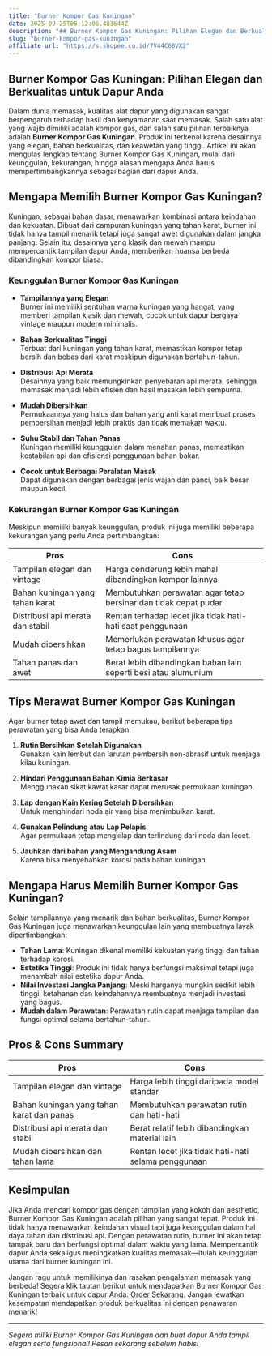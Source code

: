 ```yaml
---
title: "Burner Kompor Gas Kuningan"
date: 2025-09-25T05:12:06.483644Z
description: "## Burner Kompor Gas Kuningan: Pilihan Elegan dan Berkualitas untuk Dapur Anda..."
slug: "burner-kompor-gas-kuningan"
affiliate_url: "https://s.shopee.co.id/7V44C68VX2"
---
```

## Burner Kompor Gas Kuningan: Pilihan Elegan dan Berkualitas untuk Dapur Anda

Dalam dunia memasak, kualitas alat dapur yang digunakan sangat berpengaruh terhadap hasil dan kenyamanan saat memasak. Salah satu alat yang wajib dimiliki adalah kompor gas, dan salah satu pilihan terbaiknya adalah **Burner Kompor Gas Kuningan**. Produk ini terkenal karena desainnya yang elegan, bahan berkualitas, dan keawetan yang tinggi. Artikel ini akan mengulas lengkap tentang Burner Kompor Gas Kuningan, mulai dari keunggulan, kekurangan, hingga alasan mengapa Anda harus mempertimbangkannya sebagai bagian dari dapur Anda.

## Mengapa Memilih Burner Kompor Gas Kuningan?

Kuningan, sebagai bahan dasar, menawarkan kombinasi antara keindahan dan kekuatan. Dibuat dari campuran kuningan yang tahan karat, burner ini tidak hanya tampil menarik tetapi juga sangat awet digunakan dalam jangka panjang. Selain itu, desainnya yang klasik dan mewah mampu mempercantik tampilan dapur Anda, memberikan nuansa berbeda dibandingkan kompor biasa.

### Keunggulan Burner Kompor Gas Kuningan

- **Tampilannya yang Elegan**  
  Burner ini memiliki sentuhan warna kuningan yang hangat, yang memberi tampilan klasik dan mewah, cocok untuk dapur bergaya vintage maupun modern minimalis.

- **Bahan Berkualitas Tinggi**  
  Terbuat dari kuningan yang tahan karat, memastikan kompor tetap bersih dan bebas dari karat meskipun digunakan bertahun-tahun.

- **Distribusi Api Merata**  
  Desainnya yang baik memungkinkan penyebaran api merata, sehingga memasak menjadi lebih efisien dan hasil masakan lebih sempurna.

- **Mudah Dibersihkan**  
  Permukaannya yang halus dan bahan yang anti karat membuat proses pembersihan menjadi lebih praktis dan tidak memakan waktu.

- **Suhu Stabil dan Tahan Panas**  
  Kuningan memiliki keunggulan dalam menahan panas, memastikan kestabilan api dan efisiensi penggunaan bahan bakar.

- **Cocok untuk Berbagai Peralatan Masak**  
  Dapat digunakan dengan berbagai jenis wajan dan panci, baik besar maupun kecil.

### Kekurangan Burner Kompor Gas Kuningan

Meskipun memiliki banyak keunggulan, produk ini juga memiliki beberapa kekurangan yang perlu Anda pertimbangkan:

| **Pros** | **Cons** |
| -------- | -------- |
| Tampilan elegan dan vintage | Harga cenderung lebih mahal dibandingkan kompor lainnya |
| Bahan kuningan yang tahan karat | Membutuhkan perawatan agar tetap bersinar dan tidak cepat pudar |
| Distribusi api merata dan stabil | Rentan terhadap lecet jika tidak hati-hati saat penggunaan |
| Mudah dibersihkan | Memerlukan perawatan khusus agar tetap bagus tampilannya |
| Tahan panas dan awet | Berat lebih dibandingkan bahan lain seperti besi atau alumunium |

## Tips Merawat Burner Kompor Gas Kuningan

Agar burner tetap awet dan tampil memukau, berikut beberapa tips perawatan yang bisa Anda terapkan:

1. **Rutin Bersihkan Setelah Digunakan**  
  Gunakan kain lembut dan larutan pembersih non-abrasif untuk menjaga kilau kuningan.

2. **Hindari Penggunaan Bahan Kimia Berkasar**  
  Menggunakan sikat kawat kasar dapat merusak permukaan kuningan.

3. **Lap dengan Kain Kering Setelah Dibersihkan**  
  Untuk menghindari noda air yang bisa menimbulkan karat.

4. **Gunakan Pelindung atau Lap Pelapis**  
  Agar permukaan tetap mengkilap dan terlindung dari noda dan lecet.

5. **Jauhkan dari bahan yang Mengandung Asam**  
  Karena bisa menyebabkan korosi pada bahan kuningan.

## Mengapa Harus Memilih Burner Kompor Gas Kuningan?

Selain tampilannya yang menarik dan bahan berkualitas, Burner Kompor Gas Kuningan juga menawarkan keunggulan lain yang membuatnya layak dipertimbangkan:

- **Tahan Lama**: Kuningan dikenal memiliki kekuatan yang tinggi dan tahan terhadap korosi.
- **Estetika Tinggi**: Produk ini tidak hanya berfungsi maksimal tetapi juga menambah nilai estetika dapur Anda.
- **Nilai Investasi Jangka Panjang**: Meski harganya mungkin sedikit lebih tinggi, ketahanan dan keindahannya membuatnya menjadi investasi yang bagus.
- **Mudah dalam Perawatan**: Perawatan rutin dapat menjaga tampilan dan fungsi optimal selama bertahun-tahun.

## Pros & Cons Summary

| **Pros** | **Cons** |
| -------- | -------- |
| Tampilan elegan dan vintage | Harga lebih tinggi daripada model standar |
| Bahan kuningan yang tahan karat dan panas | Membutuhkan perawatan rutin dan hati-hati |
| Distribusi api merata dan stabil | Berat relatif lebih dibandingkan material lain |
| Mudah dibersihkan dan tahan lama | Rentan lecet jika tidak hati-hati selama penggunaan |

## Kesimpulan

Jika Anda mencari kompor gas dengan tampilan yang kokoh dan aesthetic, Burner Kompor Gas Kuningan adalah pilihan yang sangat tepat. Produk ini tidak hanya menawarkan keindahan visual tapi juga keunggulan dalam hal daya tahan dan distribusi api. Dengan perawatan rutin, burner ini akan tetap tampak baru dan berfungsi optimal dalam waktu yang lama. Mempercantik dapur Anda sekaligus meningkatkan kualitas memasak—itulah keunggulan utama dari burner kuningan ini.

Jangan ragu untuk memilikinya dan rasakan pengalaman memasak yang berbeda! Segera klik tautan berikut untuk mendapatkan Burner Kompor Gas Kuningan terbaik untuk dapur Anda: [Order Sekarang](https://s.shopee.co.id/7V44C68VX2). Jangan lewatkan kesempatan mendapatkan produk berkualitas ini dengan penawaran menarik!

---

*Segera miliki Burner Kompor Gas Kuningan dan buat dapur Anda tampil elegan serta fungsional! Pesan sekarang sebelum habis!*